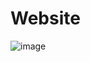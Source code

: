 # Website
![image](https://github.com/user-attachments/assets/16da2864-2b2c-465e-81ec-d38bf14cd304)



